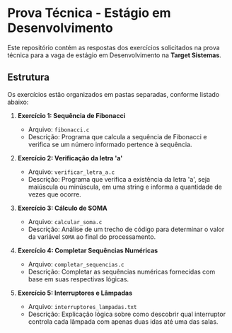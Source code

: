 # Prova Técnica - Estágio em Desenvolvimento

Este repositório contém as respostas dos exercícios solicitados na prova técnica para a vaga de estágio em Desenvolvimento na **Target Sistemas**.

## Estrutura

Os exercícios estão organizados em pastas separadas, conforme listado abaixo:

1. **Exercício 1: Sequência de Fibonacci**
   - Arquivo: `fibonacci.c`
   - Descrição: Programa que calcula a sequência de Fibonacci e verifica se um número informado pertence à sequência.

2. **Exercício 2: Verificação da letra 'a'**
   - Arquivo: `verificar_letra_a.c`
   - Descrição: Programa que verifica a existência da letra 'a', seja maiúscula ou minúscula, em uma string e informa a quantidade de vezes que ocorre.

3. **Exercício 3: Cálculo de SOMA**
   - Arquivo: `calcular_soma.c`
   - Descrição: Análise de um trecho de código para determinar o valor da variável `SOMA` ao final do processamento.

4. **Exercício 4: Completar Sequências Numéricas**
   - Arquivo: `completar_sequencias.c`
   - Descrição: Completar as sequências numéricas fornecidas com base em suas respectivas lógicas.

5. **Exercício 5: Interruptores e Lâmpadas**
   - Arquivo: `interruptores_lampadas.txt`
   - Descrição: Explicação lógica sobre como descobrir qual interruptor controla cada lâmpada com apenas duas idas até uma das salas.
